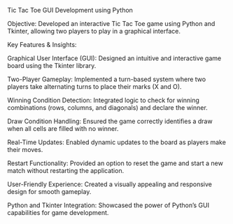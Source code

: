 Tic Tac Toe GUI Development using Python

Objective: Developed an interactive Tic Tac Toe game using Python and Tkinter, allowing two players to play in a graphical interface.

Key Features & Insights:

  Graphical User Interface (GUI): Designed an intuitive and interactive game board using the Tkinter library.

  Two-Player Gameplay: Implemented a turn-based system where two players take alternating turns to place their marks (X and O).

  Winning Condition Detection: Integrated logic to check for winning combinations (rows, columns, and diagonals) and declare the winner.

  Draw Condition Handling: Ensured the game correctly identifies a draw when all cells are filled with no winner.

  Real-Time Updates: Enabled dynamic updates to the board as players make their moves.

  Restart Functionality: Provided an option to reset the game and start a new match without restarting the application.

  User-Friendly Experience: Created a visually appealing and responsive design for smooth gameplay.

  Python and Tkinter Integration: Showcased the power of Python’s GUI capabilities for game development.

